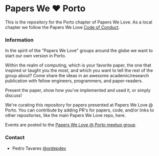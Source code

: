 # Papers We ❤️ Porto

This is the repository for the Porto chapter of Papers We Love. As a local chapter we follow the Papers We Love [Code of Conduct](https://github.com/papers-we-love/porto/blob/master/code-of-conduct.md).

### Information

In the spirit of the "Papers We Love" groups around the globe we want to start our own version in Porto.

Within the realm of computing, which is your favorite paper, the one that inspired or taught you the most, and which you want to tell the rest of the group about? Come share the ideas in an awesome academic/research publication with fellow engineers, programmers, and paper-readers.

Present the paper, show how you've implemented and used it, or simply discuss!

We're curating this repository for papers presented at Papers We Love @ Porto. You can contribute by adding PR's for papers, code, and/or links to other repositories, like the main Papers We Love repo, here.

Events are posted to the [Papers We Love @ Porto meetup group](https://www.meetup.com/Papers-We-Love-Porto/).

### Contact

* Pedro Tavares [@ordepdev](twitter.com/ordepdev)
